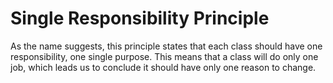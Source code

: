 <h1> Single Responsibility Principle </h1>
As the name suggests, this principle states that each class should have one responsibility, one single purpose. This means that a class will do only one job, which leads us to conclude it should have only one reason to change.
